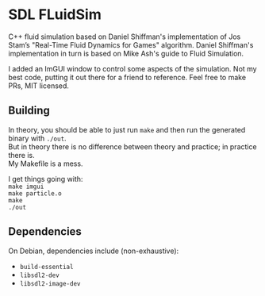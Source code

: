 # SDL FLuidSim
C++ fluid simulation based on Daniel Shiffman's implementation of Jos Stam’s "Real-Time Fluid Dynamics for Games" algorithm.
Daniel Shiffman's implementation in turn is based on Mike Ash's guide to Fluid Simulation.  

I added an ImGUI window to control some aspects of the simulation.
Not my best code, putting it out there for a friend to reference.
Feel free to make PRs, MIT licensed.  

## Building
In theory, you should be able to just run `make` and then run the generated binary with `./out`.  
But in theory there is no difference between theory and practice; in practice there is.  
My Makefile is a mess.  

I get things going with:  
`make imgui`  
`make particle.o`  
`make`  
`./out`  

## Dependencies
On Debian, dependencies include (non-exhaustive):  
- `build-essential`  
- `libsdl2-dev`  
- `libsdl2-image-dev`  

